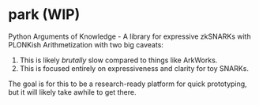 # park (WIP)
Python Arguments of Knowledge - A library for expressive zkSNARKs with PLONKish Arithmetization with two big caveats:

1. This is likely _brutally_ slow compared to things like ArkWorks.
2. This is focused entirely on expressiveness and clarity for toy SNARKs.

The goal is for this to be a research-ready platform for quick prototyping, but it will likely take awhile to get there.
